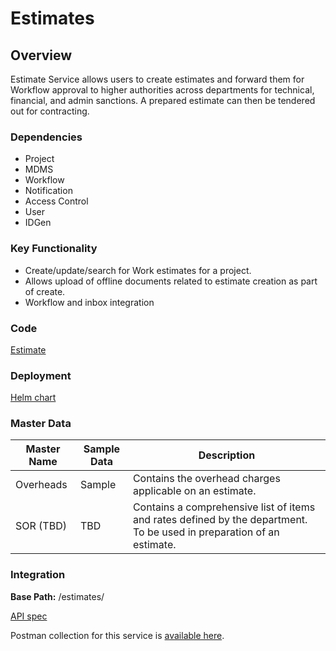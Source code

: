 # Estimates

## Overview

Estimate Service allows users to create estimates and forward them for Workflow approval to higher authorities across departments for technical, financial, and admin sanctions. A prepared estimate can then be tendered out for contracting.

### Dependencies

* Project
* MDMS
* Workflow
* Notification
* Access Control
* User
* IDGen

### Key Functionality

* Create/update/search for Work estimates for a project.&#x20;
* Allows upload of offline documents related to estimate creation as part of create.
* Workflow and inbox integration

### Code

[Estimate](https://github.com/egovernments/DIGIT-Works/tree/master/backend/estimates)

### Deployment

[Helm chart](https://github.com/egovernments/DIGIT-DevOps/tree/digit-works/deploy-as-code/helm/charts/digit-works/backend/estimates)

### Master Data

| Master Name | Sample Data | Description                                                                                                           |
| ----------- | ----------- | --------------------------------------------------------------------------------------------------------------------- |
| Overheads   | Sample      | Contains the overhead charges applicable on an estimate.                                                              |
| SOR (TBD)   | TBD         | Contains a comprehensive list of items and rates defined by the department. To be used in preparation of an estimate. |

### Integration

**Base Path:** /estimates/

[API spec](../architecture/common-services/estimates-service/estimates-technical-docs.md#api-contract-link)

Postman collection for this service is [available here](https://raw.githubusercontent.com/egovernments/DIGIT-Works/master/backend/estimates/Estimate\_Service\_Collection.postman\_collection.json).&#x20;
